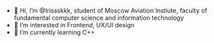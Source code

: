 - 👋 Hi, I’m @Irissskkk, student of Moscow Aviation Instiute, faculty of fundamental computer science and information technology
- 👀 I’m interested in Frontend, UX/UI design
- 🌱 I’m currently learning С++


<!---
Irissskkk/Irissskkk is a ✨ special ✨ repository because its `README.md` (this file) appears on your GitHub profile.
You can click the Preview link to take a look at your changes.
--->
